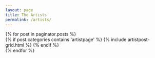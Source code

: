 ```yaml
---
layout: page
title: The Artists
permalink: /artists/
---
```


<div class="posts">
  {% for post in paginator.posts %}
    <article class="post">
    {% if post.categories contains 'artistpage' %}
    {% include artistpost-grid.html %}
    {% endif %}
    </article>
  {% endfor %}
